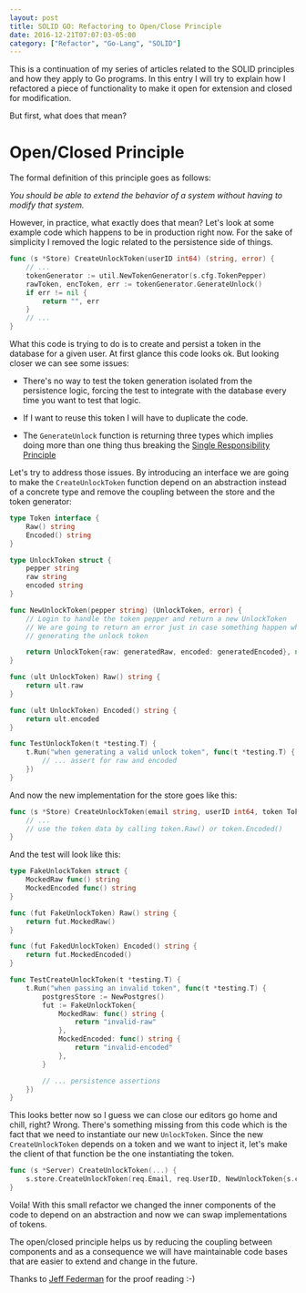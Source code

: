 ```yaml
---
layout: post
title: SOLID GO: Refactoring to Open/Close Principle
date: 2016-12-21T07:07:03-05:00
category: ["Refactor", "Go-Lang", "SOLID"]
---
```


This is a continuation of my series of articles related to the SOLID
principles and how they apply to Go programs.  In this entry I will try to
explain how I refactored a piece of functionality to make it open for extension
and closed for modification.

But first, what does that mean?

# Open/Closed Principle

The formal definition of this principle goes as follows:

_You should be able to extend the behavior of a system without having to modify that system._

However, in practice, what exactly does that mean? Let's look at some example
code which happens to be in production right now. For the sake of simplicity I removed the logic
related to the persistence side of things.

```go
func (s *Store) CreateUnlockToken(userID int64) (string, error) {
	// ...
	tokenGenerator := util.NewTokenGenerator(s.cfg.TokenPepper)
	rawToken, encToken, err := tokenGenerator.GenerateUnlock()
	if err != nil {
		return "", err
	}
	// ...
}
```

What this code is trying to do is to create and persist a token in
the database for a given user. At first glance this code looks ok. But looking
closer we can see some issues:

* There's no way to test the token generation isolated from the persistence
logic, forcing the test to integrate with the database every time you want to
test that logic.

* If I want to reuse this token I will have to duplicate the code.

* The `GenerateUnlock` function is returning three types which implies doing
more than one thing thus breaking the [Single Responsibility Principle](http://cored.github.io/blog/2016/09/26/following-solid-in-go-srp)

Let's try to address those issues. By introducing an interface we are
going to make the `CreateUnlockToken` function depend on an abstraction instead of
a concrete type and remove the coupling between the store and the token generator:

```go
type Token interface {
	Raw() string
	Encoded() string
}

type UnlockToken struct {
	pepper string
	raw string
	encoded string
}

func NewUnlockToken(pepper string) (UnlockToken, error) {
	// Login to handle the token pepper and return a new UnlockToken
	// We are going to return an error just in case something happen while
	// generating the unlock token

	return UnlockToken{raw: generatedRaw, encoded: generatedEncoded}, nil
}

func (ult UnlockToken) Raw() string {
	return ult.raw
}

func (ult UnlockToken) Encoded() string {
	return ult.encoded
}

func TestUnlockToken(t *testing.T) {
	t.Run("when generating a valid unlock token", func(t *testing.T) {
		// ... assert for raw and encoded
	})
}
```

And now the new implementation for the store goes like this:

```go
func (s *Store) CreateUnlockToken(email string, userID int64, token Token) (string, error) {
	// ...
	// use the token data by calling token.Raw() or token.Encoded()
}
```

And the test will look like this:

```go
type FakeUnlockToken struct {
	MockedRaw func() string
	MockedEncoded func() string
}

func (fut FakeUnlockToken) Raw() string {
	return fut.MockedRaw()
}

func (fut FakedUnlockToken) Encoded() string {
	return fut.MockedEncoded()
}

func TestCreateUnlockToken(t *testing.T) {
	t.Run("when passing an invalid token", func(t *testing.T) {
		postgresStore := NewPostgres()
		fut := FakeUnlockToken{
			MockedRaw: func() string {
				return "invalid-raw"
			},
			MockedEncoded: func() string {
				return "invalid-encoded"
			},
		}

		// ... persistence assertions
	})
}
```

This looks better now so I guess we can close our editors go home and chill,
right? Wrong. There's something missing from this code which is the fact that
we need to instantiate our new `UnlockToken`. Since the new `CreateUnlockToken`
depends on a token and we want to inject it, let's make the client of that
function be the one instantiating the token.

```go
func (s *Server) CreateUnlockToken(...) {
	s.store.CreateUnlockToken(req.Email, req.UserID, NewUnlockToken{s.cfg.TokenPepper})
}

```

Voila! With this small refactor we changed the inner components of the code to
depend on an abstraction and now we can swap implementations of tokens.

The open/closed principle helps us by reducing the coupling between components and
as a consequence we will have maintainable code bases that are easier to extend and change
in the future.

Thanks to [Jeff Federman](https://github.com/jefffederman) for the proof reading :-)
